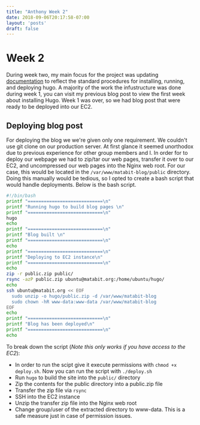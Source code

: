 ```yaml
---
title: "Anthony Week 2"
date: 2018-09-06T20:17:58-07:00
layout: 'posts'
draft: false
---
```


# Week 2
During week two, my main focus for the project was updating [documentation](https://github.com/CSUN-SeniorDesign/matabit-infrastructure) to reflect the standard procedures for installing, running, and deploying hugo. A majority of the work the infustructure was done during week 1, you can visit my previous blog post to view the first week about installing Hugo. Week 1 was over, so we had blog post that were ready to be deployed into our EC2.

## Deploying blog post
For deploying the blog we we're given only one requirement. We couldn't use git clone on our production server. At first glance it seemed unorthodox due to previous experience for other group members and I. In order for to deploy our webpage we had to zip/tar our web pages, transfer it over to our EC2, and uncompressed our web pages into the Nginx web root. For our case, this would be located in the `/var/www/matabit-blog/public` directory. Doing this manually would be tedious, so I opted to create a bash script that would handle deployments. Below is the bash script.

```bash
#!/bin/bash 
printf "============================\n"
printf "Running hugo to build blog pages \n"
printf "============================\n"
hugo 
echo
printf "============================\n"
printf "Blog built \n"
printf "============================\n"
echo
printf "============================\n"
printf "Deploying to EC2 instance\n"
printf "============================\n"
echo
zip -r public.zip public/ 
rsync -azP public.zip ubuntu@matabit.org:/home/ubuntu/hugo/
echo
ssh ubuntu@matabit.org << EOF
  sudo unzip -o hugo/public.zip -d /var/www/matabit-blog
  sudo chown -hR www-data:www-data /var/www/matabit-blog
EOF
echo
printf "============================\n"
printf "Blog has been deployed\n" 
printf "============================\n"
echo
```
To break down the script (*Note this only works if you have access to the EC2*):

  * In order to run the scipt give it execute permissions with `chmod +x deploy.sh`. Now you can run the script with `./deploy.sh`
  * Run `hugo` to build the site into the `public/` directory
  * Zip the contents for the public directory into a public.zip file
  * Transfer the zip file via `rsync`
  * SSH into the EC2 instance
  * Unzip the transfer zip file into the Nginx web root
  * Change group/user of the extracted directory to www-data. This is a safe measure just in case of permission issues.
